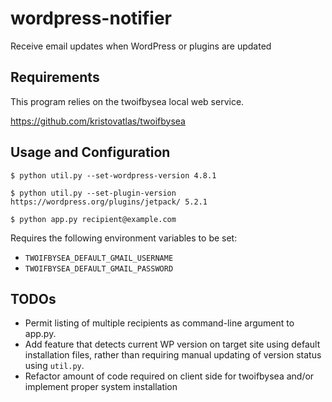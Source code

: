 # wordpress-notifier

Receive email updates when WordPress or plugins are updated

## Requirements

This program relies on the twoifbysea local web service.

https://github.com/kristovatlas/twoifbysea

## Usage and Configuration

    $ python util.py --set-wordpress-version 4.8.1

    $ python util.py --set-plugin-version https://wordpress.org/plugins/jetpack/ 5.2.1

    $ python app.py recipient@example.com

Requires the following environment variables to be set:
* `TWOIFBYSEA_DEFAULT_GMAIL_USERNAME`
* `TWOIFBYSEA_DEFAULT_GMAIL_PASSWORD`

## TODOs

* Permit listing of multiple recipients as command-line argument to app.py.
* Add feature that detects current WP version on target site using default installation files, rather than requiring manual updating of version status using `util.py`.
* Refactor amount of code required on client side for twoifbysea and/or implement proper system installation

